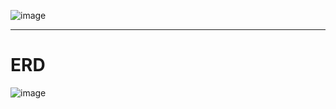 ![image](https://github.com/user-attachments/assets/9c8ff66b-c79a-4ab5-8203-8f7de802f1b8)
* * *
# ERD
![image](https://github.com/user-attachments/assets/2a15fca8-a079-43b0-99f4-1148b4df396a)
